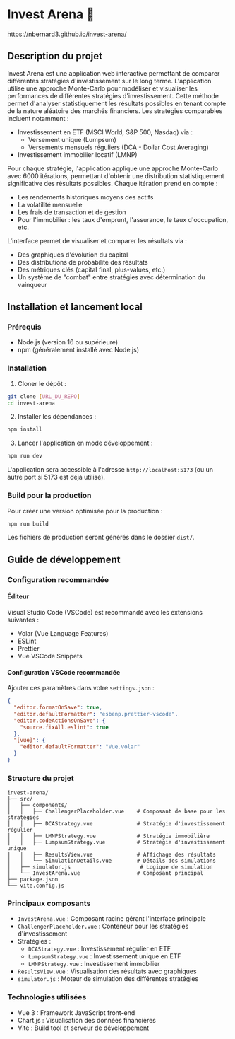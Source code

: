 # Invest Arena 🏦

https://nbernard3.github.io/invest-arena/

## Description du projet

Invest Arena est une application web interactive permettant de comparer différentes stratégies d'investissement sur le long terme. L'application utilise une approche Monte-Carlo pour modéliser et visualiser les performances de différentes stratégies d'investissement. Cette méthode permet d'analyser statistiquement les résultats possibles en tenant compte de la nature aléatoire des marchés financiers. Les stratégies comparables incluent notamment :

* Investissement en ETF (MSCI World, S&P 500, Nasdaq) via :
  * Versement unique (Lumpsum)
  * Versements mensuels réguliers (DCA - Dollar Cost Averaging)
* Investissement immobilier locatif (LMNP)

Pour chaque stratégie, l'application applique une approche Monte-Carlo avec 6000 itérations, permettant d'obtenir une distribution statistiquement significative des résultats possibles. Chaque itération prend en compte :
* Les rendements historiques moyens des actifs
* La volatilité mensuelle
* Les frais de transaction et de gestion
* Pour l'immobilier : les taux d'emprunt, l'assurance, le taux d'occupation, etc.

L'interface permet de visualiser et comparer les résultats via :
* Des graphiques d'évolution du capital
* Des distributions de probabilité des résultats
* Des métriques clés (capital final, plus-values, etc.)
* Un système de "combat" entre stratégies avec détermination du vainqueur

## Installation et lancement local

### Prérequis
* Node.js (version 16 ou supérieure)
* npm (généralement installé avec Node.js)

### Installation

1. Cloner le dépôt :
```bash
git clone [URL_DU_REPO]
cd invest-arena
```

2. Installer les dépendances :
```bash
npm install
```

3. Lancer l'application en mode développement :
```bash
npm run dev
```

L'application sera accessible à l'adresse `http://localhost:5173` (ou un autre port si 5173 est déjà utilisé).

### Build pour la production

Pour créer une version optimisée pour la production :
```bash
npm run build
```

Les fichiers de production seront générés dans le dossier `dist/`.

## Guide de développement

### Configuration recommandée

#### Éditeur
Visual Studio Code (VSCode) est recommandé avec les extensions suivantes :
* Volar (Vue Language Features)
* ESLint
* Prettier
* Vue VSCode Snippets

#### Configuration VSCode recommandée

Ajouter ces paramètres dans votre `settings.json` :
```json
{
  "editor.formatOnSave": true,
  "editor.defaultFormatter": "esbenp.prettier-vscode",
  "editor.codeActionsOnSave": {
    "source.fixAll.eslint": true
  },
  "[vue]": {
    "editor.defaultFormatter": "Vue.volar"
  }
}
```

### Structure du projet

```
invest-arena/
├── src/
│   ├── components/
│   │   ├── ChallengerPlaceholder.vue    # Composant de base pour les stratégies
│   │   ├── DCAStrategy.vue              # Stratégie d'investissement régulier
│   │   ├── LMNPStrategy.vue             # Stratégie immobilière
│   │   ├── LumpsumStrategy.vue          # Stratégie d'investissement unique
│   │   ├── ResultsView.vue              # Affichage des résultats
│   │   └── SimulationDetails.vue        # Détails des simulations
│   ├── simulator.js                      # Logique de simulation
│   └── InvestArena.vue                  # Composant principal
├── package.json
└── vite.config.js
```

### Principaux composants

* `InvestArena.vue` : Composant racine gérant l'interface principale
* `ChallengerPlaceholder.vue` : Conteneur pour les stratégies d'investissement
* Stratégies : 
  * `DCAStrategy.vue` : Investissement régulier en ETF
  * `LumpsumStrategy.vue` : Investissement unique en ETF
  * `LMNPStrategy.vue` : Investissement immobilier
* `ResultsView.vue` : Visualisation des résultats avec graphiques
* `simulator.js` : Moteur de simulation des différentes stratégies

### Technologies utilisées

* Vue 3 : Framework JavaScript front-end
* Chart.js : Visualisation des données financières
* Vite : Build tool et serveur de développement
